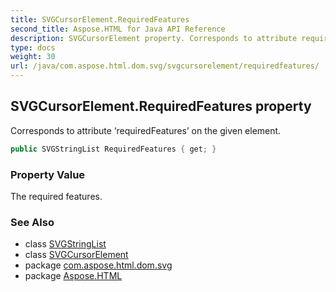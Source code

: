 ```yaml
---
title: SVGCursorElement.RequiredFeatures
second_title: Aspose.HTML for Java API Reference
description: SVGCursorElement property. Corresponds to attribute requiredFeatures on the given element
type: docs
weight: 30
url: /java/com.aspose.html.dom.svg/svgcursorelement/requiredfeatures/
---
```

## SVGCursorElement.RequiredFeatures property

Corresponds to attribute ‘requiredFeatures’ on the given element.

```java
public SVGStringList RequiredFeatures { get; }
```

### Property Value

The required features.

### See Also

* class [SVGStringList](../../../com.aspose.html.dom.svg.datatypes/svgStringlist/)
* class [SVGCursorElement](../)
* package [com.aspose.html.dom.svg](../../svgcursorelement/)
* package [Aspose.HTML](../../../)
